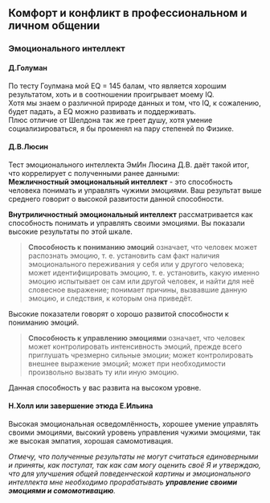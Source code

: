 ## Комфорт и конфликт в профессиональном и личном общении
### Эмоционального интеллект </br>
#### **Д.Голуман**
По тесту Гоулмана мой EQ = 145 балам, что является хорошим результатом, хоть и в соотношении проигрывает моему IQ.  
Хотя мы знаем о различной природе данных и том, что IQ, к сожалению, будет падать, а EQ можно развивать и поддерживать.  
Плюс отличие от Шелдона так же греет душу, хотя умение социализироваться, я бы променял на пару степеней по Физике.
#### **Д.В.Люсин**
Тест эмоционального интеллекта ЭмИн Люсина Д.В. даёт такой итог, что коррелирует с полученными ранее данными:  
**Межличностный эмоциональный интеллект** - это способность человека понимать и управлять чужими эмоциями. Ваш результат выше среднего говорит о высокой развитости данной способности.

**Внутриличностный эмоциональный интеллект** рассматривается как способность понимать и управлять своими эмоциями. Вы показали высокие результаты по этой шкале.
>**Способность к пониманию эмоций** означает, что человек может распознать эмоцию, т. е. установить сам факт наличия эмоционального переживания у себя или у другого человека; может идентифицировать эмоцию, т. е. установить, какую именно эмоцию испытывает он сам или другой человек, и найти для неё словесное выражение; понимает причины, вызвавшие данную эмоцию, и следствия, к которым она приведёт.  

Высокие показатели говорят о хорошо развитой способности к пониманию эмоций.
>**Способность к управлению эмоциями** означает, что человек может контролировать интенсивность эмоций, прежде всего приглушать чрезмерно сильные эмоции; может контролировать внешнее выражение эмоций; может при необходимости произвольно вызвать ту или иную эмоцию.  

Данная способность у вас развита на высоком уровне.
#### **Н.Холл или завершение этюда Е.Ильина**
Высокая эмоциональная осведомлённость, хорошее умение управлять своими эмоциями, высокий уровень управления чужими эмоциями, так же высокая эмпатия, хорошая самомотивация.

*Отмечу, что полученные результаты не могут считаться единоверными и приняты, как постулат, так как сам могу оценить своё Я и утверждаю, что для улучшения общей поведенческой картины и эмоционального интеллекта мне необходимо прорабатывать ***управление своими эмоциями и сомомотивацию***.*